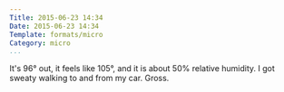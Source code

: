 ```yaml
---
Title: 2015-06-23 14:34
Date: 2015-06-23 14:34
Template: formats/micro
Category: micro
...
```


It's 96° out, it feels like 105°, and it is about 50% relative humidity. I got sweaty walking to and from my car. Gross.